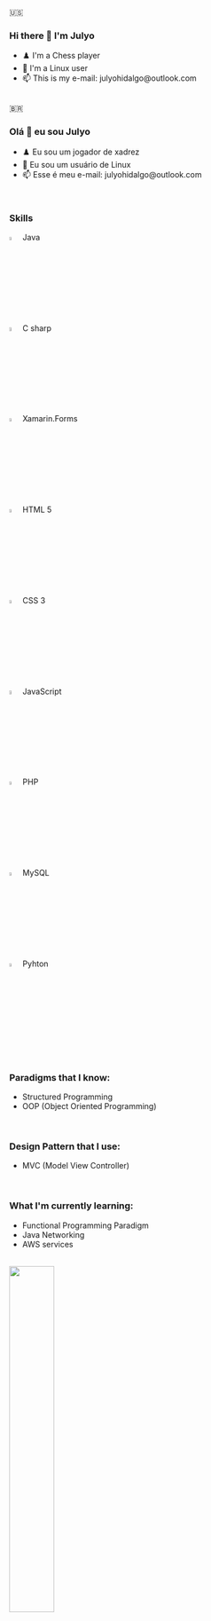 <div>
	🇺🇸
	<h3>Hi there 👋 I'm Julyo</h3>
	<ul>
		<li>♟️ I'm a Chess player</li>
		<li>🐧 I'm a Linux user</li>
		<li>📫 This is my e-mail: julyohidalgo@outlook.com</li>
	</ul>
	<br>
	🇧🇷
	<h3>Olá 👋 eu sou Julyo</h3>
	<ul>
		<li>♟️ Eu sou um jogador de xadrez</li>
		<li>🐧 Eu sou um usuário de Linux</li>
		<li>📫 Esse é meu e-mail: julyohidalgo@outlook.com</li>
	</ul>
 </div>

<br>

<div>
	<h3>Skills</h3>
	<figcaption>
		<img width="4%" src="https://icongr.am/devicon/java-original.svg?size=10&color=currentColor">
  		<caption>Java</caption>
	</figcaption>
 	<figcaption>
		<img width="4%" src="https://icongr.am/devicon/csharp-original.svg?size=75&color=currentColor">
		<caption>C sharp</caption>
 	</figcaption>
	<figcaption>
        	<img width="4%" src="https://cdn.jsdelivr.net/gh/devicons/devicon/icons/xamarin/xamarin-original.svg" />
          	<caption>Xamarin.Forms</caption>
	<figcation>
  	<figcaption>
		<img width="4%" src="https://icongr.am/devicon/html5-original.svg?size=75&color=currentColor">
	 	<caption>HTML 5</caption>
  	</figcaption>
   <figcaption>
		<img width="4%" src="https://icongr.am/devicon/css3-original.svg?size=75&color=currentColor">
	 	<caption>CSS 3</caption>
  	</figcaption>
	<figcaption>
		<img width="4%" src="https://icongr.am/devicon/javascript-original.svg?size=10&color=currentColor">
		<caption>JavaScript</caption>
	</figcaption>
	<figcaption>
		<img width="4%" src="https://icongr.am/devicon/php-original.svg?size=75&color=currentColor">
		<caption>PHP</caption>
	<figcation>
	<figcaption>
		<img width="4%" src="https://icongr.am/devicon/mysql-original.svg?size=75&color=currentColor">
		<caption>MySQL</caption>
	<figcation>
	<figcaption>
		<img width="4%" src="https://icongr.am/devicon/python-original.svg?size=75&color=currentColor">
		<caption>Pyhton</caption>
	<figcation>
</div>
<br>
<div>
	<h3>Paradigms that I know:</h3>
	<ul>
		<li>Structured Programming</li>
		<li>OOP (Object Oriented Programming)</li>
	</ul>
	<br>
	<h3>Design Pattern that I use:</h3>
	<ul>
		<li>MVC (Model View Controller)</li>
	</ul>
</div>
<br>
<div>
	<h3>What I'm currently learning:</h3>
	<ul>
		<li>Functional Programming Paradigm</li>
		<li>Java Networking</li>
		<li>AWS services</li>
	</ul>
</div>
<br>
<div>
	<a href="https://gist.github.com/Julyo-Hidalgo/e43ba56dbeb8e07ae40b3409514e3ac1">
		<img width="40%" src="https://github-readme-stats.vercel.app/api/gist?id=e43ba56dbeb8e07ae40b3409514e3ac1&theme=radical" />
	</a>
</div>

<!--
**Julyo-Hidalgo/Julyo-Hidalgo** is a ✨ _special_ ✨ repository because its `README.md` (this file) appears on your GitHub profile.

Here are some ideas to get you started:

- 🔭 I’m currently working on ...
- 🌱 I’m currently learning ...
- 👯 I’m looking to collaborate on ...
- 🤔 I’m looking for help with ...
- 💬 Ask me about ...
- 📫 How to reach me: ...
- 😄 Pronouns: ...
- ⚡ Fun fact: ...
-->

<!--
**Julyo-Hidalgo/Julyo-Hidalgo** is a ✨ _special_ ✨ repository because its `README.md` (this file) appears on your GitHub profile.

Here are some ideas to get you started:

- 🔭 I’m currently studying on Etec Joaquim Ferreira do Amaral
- 🌱 I’m currently learning functional programming, AI and AM, clean code
- 👯 I’m looking to collaborate on ...
- 🤔 I’m looking for help with ...
- 💬 Ask me about ...
- 📫 How to reach me: julyohidalgo0@gmail.com
- 😄 Pronouns: He/Him
- ⚡ Fun fact: I play chess and I love CLI.
-->
